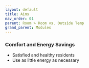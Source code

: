 ```yaml
---
layout: default
title: Aims
nav_order: 01
parent: Room > Room vs. Outside Temp
grand_parent: Modules
---
```


### Comfort and Energy Savings
- Satisfied and healthy residents
- Use as little energy as necessary
